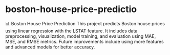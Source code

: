 # boston-house-price-predictio
📊 Boston House Price Prediction  This project predicts Boston house prices using linear regression with the LSTAT feature. It includes data preprocessing, visualization, model training, and evaluation using MAE, MSE, and RMSE metrics. Future improvements include using more features and advanced models for better accuracy.
